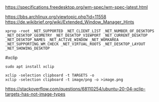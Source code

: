 https://specifications.freedesktop.org/wm-spec/wm-spec-latest.html

https://bbs.archlinux.org/viewtopic.php?id=11558
https://de.wikibrief.org/wiki/Extended_Window_Manager_Hints

```
xprop -root _NET_SUPPORTED _NET_CLIENT_LIST _NET_NUMBER_OF_DESKTOPS _NET_DESKTOP_GEOMETRY _NET_DESKTOP_VIEWPORT _NET_CURRENT_DESKTOP _NET_DESKTOP_NAMES _NET_ACTIVE_WINDOW _NET_WORKAREA _NET_SUPPORTING_WM_CHECK _NET_VIRTUAL_ROOTS _NET_DESKTOP_LAYOUT _NET_SHOWING_DESKTOP
```

#xclip
```
sudo apt install xclip

xclip -selection clipboard -t TARGETS -o
xclip -selection clipboard -t image/png -o >image.png

```

https://stackoverflow.com/questions/68110254/ubuntu-20-04-xclip-targets-has-not-image-types








